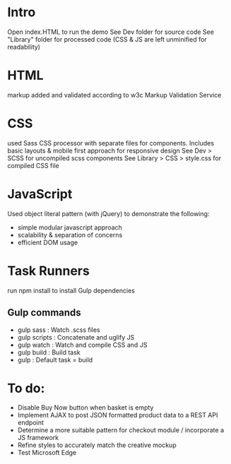 # Intro
Open index.HTML to run the demo
See Dev folder for source code 
See "Library" folder for processed code (CSS & JS are left unminified for readability)

# HTML 
markup added and validated according to w3c Markup Validation Service

# CSS
used Sass CSS processor with separate files for components. 
Includes basic layouts & mobile first approach for responsive design
See Dev > SCSS for uncompiled scss components
See Library > CSS > style.css for compiled CSS file


# JavaScript 
Used object literal pattern (with jQuery) to demonstrate the following:
- simple modular javascript approach
- scalability & separation of concerns 
- efficient DOM usage


# Task Runners 

run npm install to install Gulp dependencies

## Gulp commands

- gulp sass     :     Watch .scss files
- gulp scripts  :     Concatenate and uglify JS
- gulp watch    :     Watch and compile CSS and JS
- gulp build    :     Build task 
- gulp          :     Default task = build


# To do:
- Disable Buy Now button when basket is empty
- Implement AJAX to post JSON formatted product data to a REST API endpoint
- Determine a more suitable pattern for checkout module / incorporate a JS framework
- Refine styles to accurately match the creative mockup
- Test Microsoft Edge
